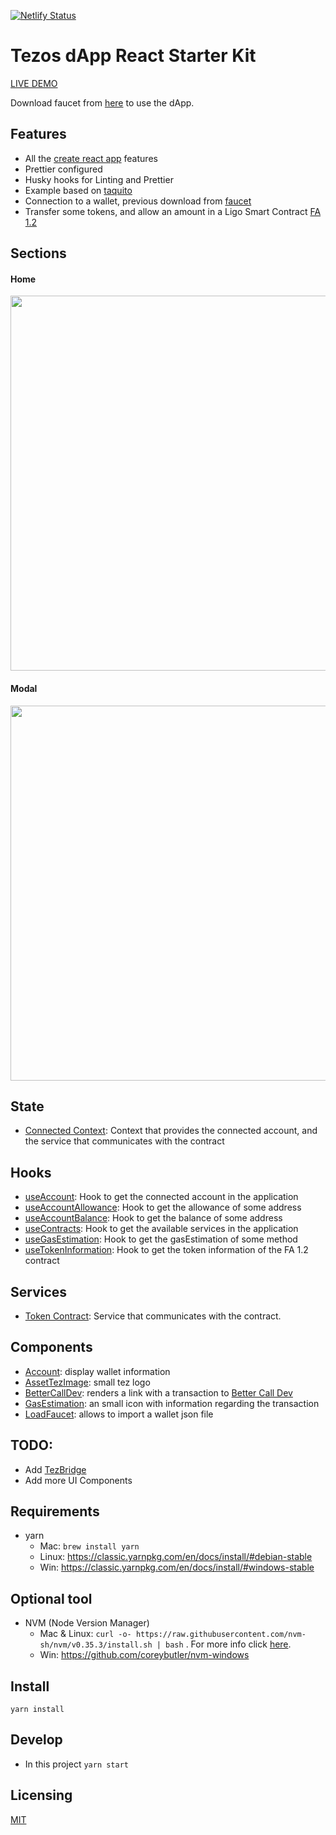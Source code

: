 [![Netlify Status](https://api.netlify.com/api/v1/badges/539778b8-47d4-458c-90b6-67085835a03e/deploy-status)](https://app.netlify.com/sites/tezos-starter/deploys)

# Tezos dApp React Starter Kit

<a href="https://tezos-starter.netlify.app/" target="_blank">LIVE DEMO</a>

Download faucet from [here](https://faucet.tzalpha.net/) to use the dApp.

## Features

- All the [create react app](https://facebook.github.io/create-react-app) features
- Prettier configured
- Husky hooks for Linting and Prettier
- Example based on [taquito](https://github.com/ecadlabs/taquito)
- Connection to a wallet, previous download from [faucet](https://faucet.tzalpha.net/)
- Transfer some tokens, and allow an amount in a Ligo Smart Contract [FA 1.2](https://gitlab.com/tzip/tzip/-/blob/master/proposals/tzip-7/tzip-7.md)

## Sections

#### Home
<img src="https://i.ibb.co/mvm2Pp8/Screenshot-20200519-150924.png" width="600">
 
#### Modal 
<img src="https://i.ibb.co/mcXsBD1/Screenshot-20200519-150954.png" width="600"> 

## State
- [Connected Context](https://github.com/protofire/tezos-starter/blob/master/src/state/connected.context.ts): Context that provides the connected account, and the service that communicates with the contract

## Hooks
- [useAccount](https://github.com/protofire/tezos-starter/blob/master/src/hooks/useAccount.hook.ts): Hook to get the connected account in the application
- [useAccountAllowance](https://github.com/protofire/tezos-starter/blob/master/src/hooks/useAccountAllowance.hook.ts): Hook to get the allowance of some address
- [useAccountBalance](https://github.com/protofire/tezos-starter/blob/master/src/hooks/useAccountBalance.hook.ts): Hook to get the balance of some address
- [useContracts](https://github.com/protofire/tezos-starter/blob/master/src/hooks/useContracts.hook.ts): Hook to get the available services in the application
- [useGasEstimation](https://github.com/protofire/tezos-starter/blob/master/src/hooks/useGasEstimation.hook.ts): Hook to get the gasEstimation of some method
- [useTokenInformation](https://github.com/protofire/tezos-starter/blob/master/src/hooks/useTokenInformation.hook.ts): Hook to get the token information of the FA 1.2 contract

## Services
- [Token Contract](https://github.com/protofire/tezos-starter/blob/master/src/services/tokenContract.service.ts): Service that communicates with the contract.

## Components
- [Account](https://github.com/protofire/tezos-starter/blob/master/src/components/account.component.tsx): display wallet information
- [AssetTezImage](https://github.com/protofire/tezos-starter/blob/master/src/components/assetTezImage.component.tsx): small tez logo
- [BetterCallDev](https://github.com/protofire/tezos-starter/blob/master/src/components/betterCallDev.component.tsx): renders a link with a transaction to [Better Call Dev](https://better-call.dev/)
- [GasEstimation](https://github.com/protofire/tezos-starter/blob/master/src/components/gasEstimation.component.tsx): an small icon with information regarding the transaction
- [LoadFaucet](https://github.com/protofire/tezos-starter/blob/master/src/components/loadFaucet.component.tsx): allows to import a wallet json file

## TODO:

- Add [TezBridge](https://www.tezbridge.com/)
- Add more UI Components

## Requirements

- yarn
  - Mac: `brew install yarn`
  - Linux:  https://classic.yarnpkg.com/en/docs/install/#debian-stable
  - Win: https://classic.yarnpkg.com/en/docs/install/#windows-stable

## Optional tool

- NVM (Node Version Manager)
  - Mac & Linux: `curl -o- https://raw.githubusercontent.com/nvm-sh/nvm/v0.35.3/install.sh | bash` . For more info click [here](https://github.com/nvm-sh/nvm).
  - Win: https://github.com/coreybutler/nvm-windows

## Install
    yarn install

## Develop

- In this project `yarn start`

## Licensing
[MIT](https://github.com/protofire/tezos-starter/blob/master/LICENSE)